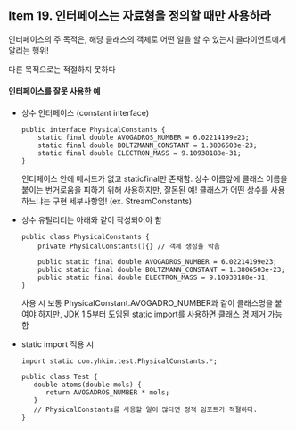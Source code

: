 ## Item 19. 인터페이스는 자료형을 정의할 때만 사용하라

인터페이스의 주 목적은, 해당 클래스의 객체로 어떤 일을 할 수 있는지 클라이언트에게 알리는 행위! 

다른 목적으로는 적절하지 못하다



#### 인터페이스를 잘못 사용한 예

* 상수 인터페이스 \(constant interface\) 
  ```
  public interface PhysicalConstants {
      static final double AVOGADROS_NUMBER = 6.02214199e23;
      static final double BOLTZMANN_CONSTANT = 1.3806503e-23;
      static final double ELECTRON_MASS = 9.10938188e-31;
  }
  ```

  인터페이스 안에 메서드가 없고 staticfinal만 존재함. 상수 이름앞에 클래스 이름을 붙이는 번거로움을 피하기 위해 사용하지만, 잘몬된 예!        클래스가 어떤 상수를 사용하느냐는 구현 세부사항임!  \(ex. StreamConstants\)

* 상수 유틸리티는 아래와 같이 작성되어야 함

  ```
  public class PhysicalConstants {
      private PhysicalConstants(){} // 객체 생성을 막음
    
      public static final double AVOGADROS_NUMBER = 6.02214199e23;
      public static final double BOLTZMANN_CONSTANT = 1.3806503e-23;
      public static final double ELECTRON_MASS = 9.10938188e-31;
  }
  ```

  사용 시 보통 PhysicalConstant.AVOGADRO\_NUMBER과 같이 클래스명을 붙여야 하지만, JDK 1.5부터 도임된 static import를 사용하면 클래스 명 제거 가능함

* static import 적용 시

  ```
  import static com.yhkim.test.PhysicalConstants.*;

  public class Test {
     double atoms(double mols) {
        return AVOGADROS_NUMBER * mols;
     }
     // PhysicalConstants를 사용할 일이 많다면 정적 임포트가 적절하다.
  }
  ```





